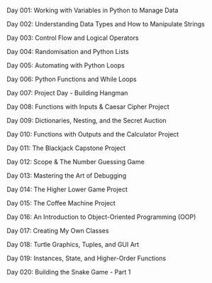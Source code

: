 Day 001: Working with Variables in Python to Manage Data

Day 002: Understanding Data Types and How to Manipulate Strings

Day 003: Control Flow and Logical Operators

Day 004: Randomisation and Python Lists

Day 005: Automating with Python Loops

Day 006: Python Functions and While Loops

Day 007: Project Day - Building Hangman

Day 008: Functions with Inputs & Caesar Cipher Project

Day 009: Dictionaries, Nesting, and the Secret Auction

Day 010: Functions with Outputs and the Calculator Project

Day 011: The Blackjack Capstone Project

Day 012: Scope & The Number Guessing Game

Day 013: Mastering the Art of Debugging

Day 014: The Higher Lower Game Project

Day 015: The Coffee Machine Project

Day 016: An Introduction to Object-Oriented Programming (OOP)

Day 017: Creating My Own Classes

Day 018: Turtle Graphics, Tuples, and GUI Art

Day 019: Instances, State, and Higher-Order Functions

Day 020: Building the Snake Game - Part 1